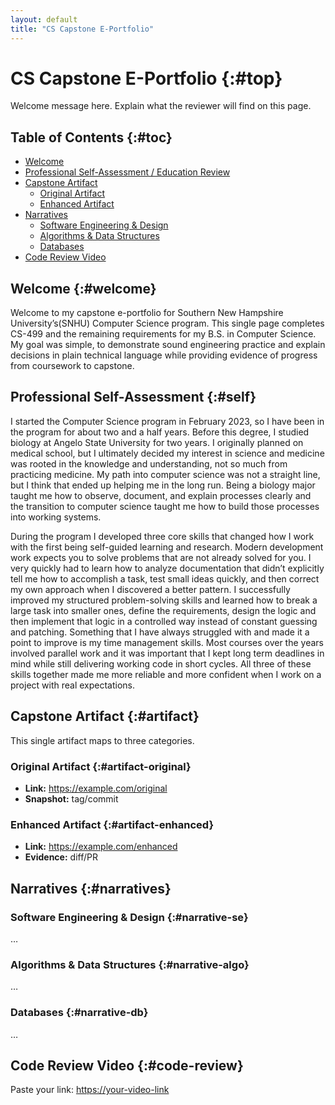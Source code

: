 ```yaml
---
layout: default
title: "CS Capstone E-Portfolio"
---
```


# CS Capstone E-Portfolio {:#top}
Welcome message here. Explain what the reviewer will find on this page.

## Table of Contents {:#toc}
- [Welcome](#welcome)
- [Professional Self-Assessment / Education Review](#self)
- [Capstone Artifact](#artifact)
  - [Original Artifact](#artifact-original)
  - [Enhanced Artifact](#artifact-enhanced)
- [Narratives](#narratives)
  - [Software Engineering & Design](#narrative-se)
  - [Algorithms & Data Structures](#narrative-algo)
  - [Databases](#narrative-db)
- [Code Review Video](#code-review)

## Welcome {:#welcome}
Welcome to my capstone e-portfolio for Southern New Hampshire University’s(SNHU) Computer Science program. This single page completes CS-499 and the remaining requirements for my B.S. in Computer Science. My goal was simple,  to demonstrate sound engineering practice and explain decisions in plain technical language while providing evidence of progress from coursework to capstone.

## Professional Self-Assessment {:#self}
I started the Computer Science program in February 2023, so I have been in the program for about two and a half years. Before this degree, I studied biology at Angelo State University for two years. I originally planned on medical school, but I ultimately decided my interest in science and medicine was rooted in the knowledge and understanding, not so much from practicing medicine. My path into computer science was not a straight line, but I think that ended up helping me in the long run. Being a biology major taught me how to observe, document, and explain processes clearly and the transition to computer science taught me how to build those processes into working systems.

During the program I developed three core skills that changed how I work with the first being self-guided learning and research. Modern development work expects you to solve problems that are not already solved for you. I very quickly had to learn how to analyze documentation that didn’t explicitly tell me how to accomplish a task, test small ideas quickly, and then correct my own approach when I discovered a better pattern. I successfully improved my structured problem-solving skills and learned how to break a large task into smaller ones, define the requirements, design the logic and then implement that logic in a controlled way instead of constant guessing and patching. Something that I have always struggled with and made it a point to improve is my time management skills. Most courses over the years involved parallel work and it was important that I kept long term deadlines in mind while still delivering working code in short cycles. All three of these skills together made me more reliable and more confident when I work on a project with real expectations.

## Capstone Artifact {:#artifact}
This single artifact maps to three categories.

### Original Artifact {:#artifact-original}
- **Link:** <https://example.com/original>
- **Snapshot:** tag/commit

### Enhanced Artifact {:#artifact-enhanced}
- **Link:** <https://example.com/enhanced>
- **Evidence:** diff/PR

## Narratives {:#narratives}
### Software Engineering & Design {:#narrative-se}
…

### Algorithms & Data Structures {:#narrative-algo}
…

### Databases {:#narrative-db}
…

## Code Review Video {:#code-review}
Paste your link: <https://your-video-link>
